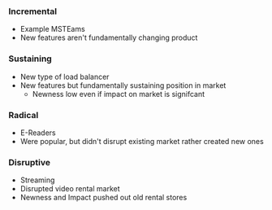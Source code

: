 ### Incremental
- Example MSTEams
- New features aren't fundamentally changing product

### Sustaining
- New type of load balancer
- New features but fundamentally sustaining position in market
	- Newness low even if impact on market is signifcant

### Radical
- E-Readers
- Were popular, but didn't disrupt existing market rather created new ones

### Disruptive
- Streaming
- Disrupted video rental market
- Newness and Impact pushed out old rental stores
